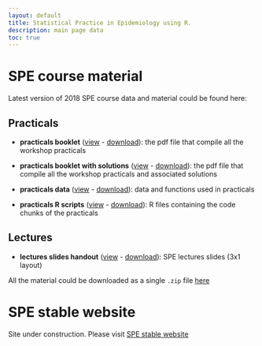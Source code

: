 ```yaml
---
layout: default
title: Statistical Practice in Epidemiology using R.
description: main page data
toc: true
---
```


# SPE course material

Latest version of 2018 SPE course data and material could be found here:

## Practicals

  - **practicals booklet** ([view](https://github.com/SPE-R/SPE-R.github.io/blob/travis-build/pracs.pdf) - 
  [download](https://github.com/SPE-R/SPE-R.github.io/raw/travis-build/pracs.pdf)): the pdf file that compile all the workshop practicals 

  - **practicals booklet with solutions** ([view](https://github.com/SPE-R/SPE-R.github.io/blob/travis-build/pracs-sol.pdf) - 
  [download](https://github.com/SPE-R/SPE-R.github.io/raw/travis-build/pracs-sol.pdf)): the pdf file that compile all the workshop practicals and associated solutions

  - **practicals data** ([view](https://github.com/SPE-R/SPE-R.github.io/tree/travis-build/data) - 
  [download](https://github.com/SPE-R/SPE-R.github.io/raw/travis-build/data.zip)): data and functions used in practicals

  - **practicals R scripts** ([view](https://github.com/SPE-R/SPE-R.github.io/tree/travis-build/Rsolutions) - 
  [download](https://github.com/SPE-R/SPE-R.github.io/raw/travis-build/Rsolutions.zip)): R files containing the code chunks of the practicals


## Lectures

  - **lectures slides handout** ([view](https://github.com/SPE-R/SPE-R.github.io/blob/travis-build/SPE-2018-lectures-3x1.pdf) - 
  [download](https://github.com/SPE-R/SPE-R.github.io/raw/travis-build/SPE-2018-lectures-3x1.pdf)): SPE lectures slides (3x1 layout)

All the material could be downloaded as a single `.zip` file [here](https://github.com/SPE-R/SPE-R.github.io/blob/travis-build/SPE-all-material.zip)


# SPE stable website

Site under construction. Please visit <a href="http://bendixcarstensen.com/SPE/">SPE stable website</a>



